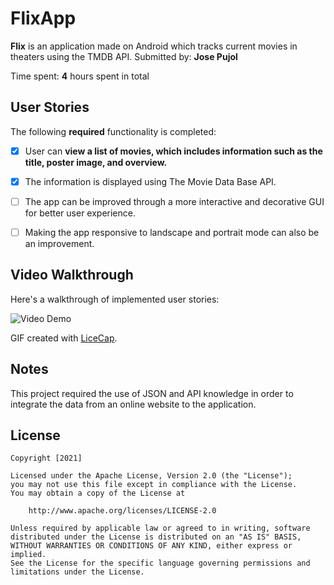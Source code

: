 # FlixApp 

**Flix** is an application made on Android which tracks current movies in theaters using the TMDB API.
Submitted by: **Jose Pujol**

Time spent: **4** hours spent in total

## User Stories

The following **required** functionality is completed:

* [x] User can **view a list of movies, which includes information such as the title, poster image, and overview.**
* [x] The information is displayed using The Movie Data Base API.

* [ ] The app can be improved through a more interactive and decorative GUI for better user experience.
* [ ] Making the app responsive to landscape and portrait mode can also be an improvement.

## Video Walkthrough

Here's a walkthrough of implemented user stories:

<img src='https://i.imgur.com/LMa3aHK.mp4' title='Flix' width='' alt='Video Demo' />

GIF created with [LiceCap](http://www.cockos.com/licecap/).

## Notes

This project required the use of JSON and API knowledge in order to 
integrate the data from an online website to the application.

## License

    Copyright [2021] 

    Licensed under the Apache License, Version 2.0 (the "License");
    you may not use this file except in compliance with the License.
    You may obtain a copy of the License at

        http://www.apache.org/licenses/LICENSE-2.0

    Unless required by applicable law or agreed to in writing, software
    distributed under the License is distributed on an "AS IS" BASIS,
    WITHOUT WARRANTIES OR CONDITIONS OF ANY KIND, either express or implied.
    See the License for the specific language governing permissions and
    limitations under the License.
